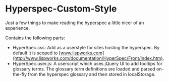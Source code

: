 Hyperspec-Custom-Style
======================

Just a few things to make reading the hyperspec a little nicer of an experience.

Contains the following parts:
* HyperSpec.css: Add as a userstyle for sites hosting the hyperspec. By default it is scoped to [www.lispworks.com](http://www.lispworks.com/documentation/HyperSpec/Front/index.htm).
* HyperSpec.user.js: A userscript which uses jQuery UI to add tooltips for glossary terms. The glossary term definitions are loaded and parsed on-the-fly from the hyperspec glossary and then stored in localStorage.


